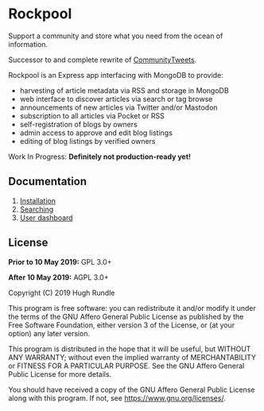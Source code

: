 # Rockpool

Support a community and store what you need from the ocean of information.

Successor to and complete rewrite of [CommunityTweets](https://github.com/hughrun/CommunityTweets).

Rockpool is an Express app interfacing with MongoDB to provide:

* harvesting of article metadata via RSS and storage in MongoDB
* web interface to discover articles via search or tag browse
* announcements of new articles via Twitter and/or Mastodon
* subscription to all articles via Pocket or RSS
* self-registration of blogs by owners
* admin access to approve and edit blog listings
* editing of blog listings by verified owners

Work In Progress: **Definitely not production-ready yet!**

## Documentation

1. [Installation](manual/installation.md)
2. [Searching](manual/search.md)
3. [User dashboard](manual/dashboard.md)

## License

**Prior to 10 May 2019:** GPL 3.0+

**After 10 May 2019:** AGPL 3.0+

Copyright (C) 2019 Hugh Rundle

This program is free software: you can redistribute it and/or modify it under the terms of the GNU Affero General Public License as published by the Free Software Foundation, either version 3 of the License, or (at your option) any later version.

This program is distributed in the hope that it will be useful, but WITHOUT ANY WARRANTY; without even the implied warranty of MERCHANTABILITY or FITNESS FOR A PARTICULAR PURPOSE. See the GNU Affero General Public License for more details.

You should have received a copy of the GNU Affero General Public License along with this program. If not, see <https://www.gnu.org/licenses/>.